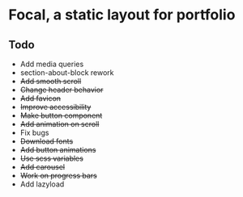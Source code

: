 # Focal, a static layout for portfolio

## Todo
* Add media queries
* section-about-block rework
* ~~Add smooth scroll~~
* ~~Change header behavior~~
* ~~Add favicon~~
* ~~Improve accessibility~~
* ~~Make button component~~
* ~~Add animation on scroll~~
* Fix bugs
* ~~Download fonts~~
* ~~Add button animations~~
* ~~Use scss variables~~
* ~~Add carousel~~
* ~~Work on progress bars~~
* Add lazyload
